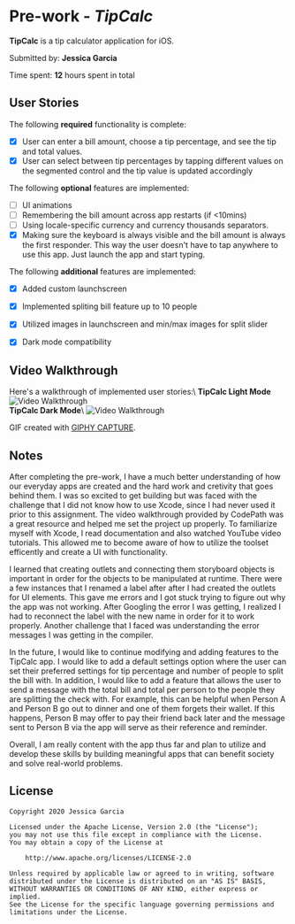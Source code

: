 # Pre-work - *TipCalc*

**TipCalc** is a tip calculator application for iOS.

Submitted by: **Jessica Garcia**

Time spent: **12** hours spent in total

## User Stories

The following **required** functionality is complete:

* [x] User can enter a bill amount, choose a tip percentage, and see the tip and total values.
* [x] User can select between tip percentages by tapping different values on the segmented control and the tip value is updated accordingly

The following **optional** features are implemented:

* [ ] UI animations
* [ ] Remembering the bill amount across app restarts (if <10mins)
* [ ] Using locale-specific currency and currency thousands separators.
* [x] Making sure the keyboard is always visible and the bill amount is always the first responder. This way the user doesn't have to tap anywhere to use this app. Just launch the app and start typing.

The following **additional** features are implemented:

- [x] Added custom launchscreen
- [x] Implemented spliting bill feature up to 10 people
- [x] Utilized images in launchscreen and min/max images for split slider
- [x] Dark mode compatibility


## Video Walkthrough

Here's a walkthrough of implemented user stories:\\
**TipCalc Light Mode**\
<img src='https://media.giphy.com/media/f4DFVTxSSSfcSFFMck/giphy.gif' title='Video Walkthrough (Light Mode)' width='' alt='Video Walkthrough' />\
**TipCalc Dark Mode**\\
<img src='https://media.giphy.com/media/iKBOYl4EFpIi7CXhIc/giphy.gif' title='Video Walkthrough (Dark Mode)' width='' alt='Video Walkthrough' />


GIF created with [GIPHY CAPTURE](https://giphy.com/apps/giphycapture).

## Notes

After completing the pre-work, I have a much better understanding of how our everyday apps are created and the hard work and cretivity that goes behind them. I was so excited to get building but was faced with the challenge that I did not know how to use Xcode, since I had never used it prior to this assignment. The video walkthrough provided by CodePath was a great resource and helped me set the project up properly. To familiarize myself with Xcode, I read documentation and also watched YouTube video tutorials. This allowed me to become aware of how to utilize the toolset efficently and create a UI with functionality. 

I learned that creating outlets and connecting them storyboard objects is important in order for the objects to be manipulated at runtime. There were a few instances that I renamed a label after after I had created the outlets for UI elements. This gave me errors and I got stuck trying to figure out why the app was not working. After Googling the error I was getting, I realized I had to reconnect the label with the new name in order for it to work properly. Another challenge that I faced was understanding the error messages I was getting in the compiler. 

In the future, I would like to continue modifying and adding features to the TipCalc app. I would like to add a default settings option where the user can set their preferred settings for tip percentage and number of people to split the bill with. In addition, I would like to add a feature that allows the user to send a message with the total bill and total per person to the people they are splitting the check with. For example, this can be helpful when Person A and Person B go out to dinner and one of them forgets their wallet. If this happens, Person B may offer to pay their friend back later and the message sent to Person B via the app will serve as their reference and reminder. 

Overall, I am really content with the app thus far and plan to utilize and develop these skills by building meaningful apps that can benefit society and solve real-world problems.

## License

    Copyright 2020 Jessica Garcia

    Licensed under the Apache License, Version 2.0 (the "License");
    you may not use this file except in compliance with the License.
    You may obtain a copy of the License at

        http://www.apache.org/licenses/LICENSE-2.0

    Unless required by applicable law or agreed to in writing, software
    distributed under the License is distributed on an "AS IS" BASIS,
    WITHOUT WARRANTIES OR CONDITIONS OF ANY KIND, either express or implied.
    See the License for the specific language governing permissions and
    limitations under the License.

